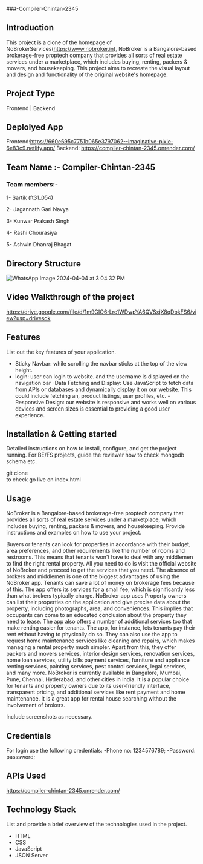 ###-Compiler-Chintan-2345	

## Introduction
This project is a clone of the homepage of NoBrokerServices(https://www.nobroker.in), NoBroker is a Bangalore-based brokerage-free proptech company that provides all sorts of real estate services under a marketplace, which includes buying, renting, packers & movers, and housekeeping. This project aims to recreate the visual layout and design and functionality of the original website's homepage.


## Project Type
Frontend | Backend 

## Deplolyed App
Frontend:https://660e695c7751b065e3797062--imaginative-pixie-6e83c9.netlify.app/
Backend: https://compiler-chintan-2345.onrender.com/

## Team Name :- Compiler-Chintan-2345



### Team members:-

1- Sartik (ft31_054)

2- Jagannath Gari Navya 

3- Kunwar Prakash Singh

4- Rashi Chourasiya

5- Ashwin Dhanraj Bhagat



## Directory Structure
![WhatsApp Image 2024-04-04 at 3 04 32 PM](https://github.com/Sartik0709/Compiler-Chintan-2345/assets/107359448/7dc9de6d-6187-49d5-8245-16ef51cf4cd6)

## Video Walkthrough of the project
https://drive.google.com/file/d/1m9GIO6rLrc1WDwpYA6QVSxjX8qDbkFS6/view?usp=drivesdk

## Features
List out the key features of your application.

- Sticky Navbar: while scrolling the navbar sticks at the top of the view height.
- login: user can login to website. and the username is displayed on the navigation bar
-Data Fetching and Display: Use JavaScript to fetch data from APIs or databases and dynamically display it on our website. This could include fetching an, product listings, user profiles, etc.
-Responsive Design: our website is responsive and works well on various devices and screen sizes is essential to providing a good user experience.

## Installation & Getting started
Detailed instructions on how to install, configure, and get the project running. For BE/FS projects, guide the reviewer how to check mongodb schema etc.

git clone  
to check  go live on index.html



## Usage
NoBroker is a Bangalore-based brokerage-free proptech company that provides all sorts of real estate services under a marketplace, which includes buying, renting, packers & movers, and housekeeping.
Provide instructions and examples on how to use your project.


Buyers or tenants can look for properties in accordance with their budget, area preferences, and other requirements like the number of rooms and restrooms. This means that tenants won't have to deal with any middlemen to find the right rental property. All you need to do is visit the official website of
NoBroker
and proceed to get the services that you need.   The absence of brokers and middlemen is one of the biggest advantages of using the NoBroker app. Tenants can save a lot of money on brokerage fees because of this. The app offers its services for a small fee, which is significantly less than what brokers typically charge.
NoBroker app uses
Property owners can list their properties on the application and give precise data about the property, including photographs, area, and conveniences. This implies that occupants can come to an educated conclusion about the property they need to lease. The app also offers a number of additional services too that make renting easier for tenants. The app, for instance, lets tenants pay their rent without having to physically do so. They can also use the app to request home maintenance services like cleaning and repairs, which makes managing a rental property much simpler. Apart from this, they offer packers and movers services, interior design services, renovation services, home loan services, utility bills payment services, furniture and appliance renting services, painting services, pest control services, legal services, and many more.  NoBroker is currently available in Bangalore, Mumbai, Pune, Chennai, Hyderabad, and other cities in India. It is a popular choice for tenants and property owners due to its user-friendly interface, transparent pricing, and additional services like rent payment and home maintenance. It is a great app for rental house searching without the involvement of brokers.


Include screenshots as necessary.

## Credentials
For login use  the following credentials:
-Phone no: 1234576789;
-Password: passsword;

## APIs Used
https://compiler-chintan-2345.onrender.com/

## Technology Stack
List and provide a brief overview of the technologies used in the project.

- HTML
- CSS
- JavaScript
- JSON Server

